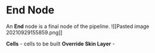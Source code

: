 # End Node
An **End** node is a final node of the pipeline. 
![[Pasted image 20210929155859.png]]

**Cells** - cells to be built
**Override Skin Layer** - 

